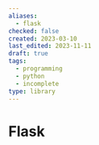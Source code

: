 ```yaml
---
aliases:
  - flask
checked: false
created: 2023-03-10
last_edited: 2023-11-11
draft: true
tags:
  - programming
  - python
  - incomplete
type: library
---
```

# Flask
